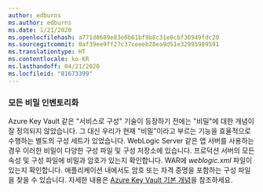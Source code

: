 ```yaml
---
author: edburns
ms.author: edburns
ms.date: 1/21/2020
ms.openlocfilehash: a771d0689e83e0b61bf9b8c31e0cbf36949fdc20
ms.sourcegitcommit: 0af39ee9ff27c37ceeeb28ea9d51e32995989591
ms.translationtype: HT
ms.contentlocale: ko-KR
ms.lasthandoff: 04/21/2020
ms.locfileid: "81673399"
---
```

### <a name="inventory-all-secrets"></a>모든 비밀 인벤토리화

Azure Key Vault 같은 "서비스로 구성" 기술이 등장하기 전에는 "비밀"에 대한 개념이 잘 정의되지 않았습니다. 그 대신 우리가 현재 "비밀"이라고 부르는 기능을 효율적으로 수행하는 별도의 구성 세트가 있었습니다. WebLogic Server 같은 앱 서버를 사용하는 경우 이러한 비밀이 다양한 구성 파일 및 구성 저장소에 있습니다. 프로덕션 서버의 모든 속성 및 구성 파일에 비밀과 암호가 있는지 확인합니다. WAR에 *weblogic.xml* 파일이 있는지 확인합니다. 애플리케이션 내에서도 암호 또는 자격 증명을 포함하는 구성 파일을 찾을 수 있습니다. 자세한 내용은 [Azure Key Vault 기본 개념](/azure/key-vault/basic-concepts)을 참조하세요.
